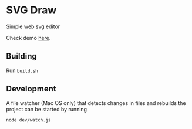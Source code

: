 # SVG Draw
Simple web svg editor

Check demo [here](https://pensive-swartz-698ba8.netlify.com).

## Building
Run `build.sh`

## Development
A file watcher (Mac OS only) that detects changes in files and rebuilds the project can be started by running
    
    node dev/watch.js
